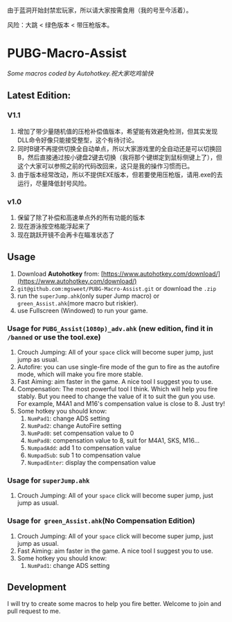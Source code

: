 由于蓝洞开始封禁宏玩家，所以请大家按需食用（我的号至今活着）。

风险：大跳 < 绿色版本 < 带压枪版本。

# PUBG-Macro-Assist
*Some macros coded by Autohotkey.祝大家吃鸡愉快*

## Latest Edition:
### V1.1
1. 增加了带少量随机值的压枪补偿值版本，希望能有效避免检测，但其实发现DLL命令好像只能接受整型，这个有待讨论。
2. 同时B键不再提供切换全自动单点，所以大家游戏里的全自动还是可以切换回B，然后直接通过按小键盘2键去切换（我将那个键绑定到鼠标侧键上了），但这个大家可以参照之前的代码改回来，这只是我的操作习惯而已。
3. 由于版本经常改动，所以不提供EXE版本，但若要使用压枪版，请用.exe的去运行，尽量降低封号风险。

### v1.0
1. 保留了除了补偿和高速单点外的所有功能的版本
2. 现在游泳按空格能浮起来了
3. 现在跳跃开镜不会再卡在瞄准状态了

## Usage
1. Download **Autohotkey** from: [https://www.autohotkey.com/download/](https://www.autohotkey.com/download/)
2. `git@github.com:mgsweet/PUBG-Macro-Assist.git` or download the `.zip`
3. run the `superJump.ahk`(only super Jump macro) or `green_Assist.ahk`(more macro but  riskier).
4. use Fullscreen (Windowed) to run your game.

### Usage for  `PUBG_Assist(1080p)_adv.ahk` (new edition, find it in `/banned` or use the tool.exe)
1. Crouch Jumping: All of your `space` click will become super jump, just jump as usual.
2. Autofire: you can use single-fire mode of the gun to fire as the autofire mode, which will make you fire more stable. 
3. Fast Aiming: aim faster in the game. A nice tool I suggest you to use. 
4. Compensation: The most powerful tool I think. Which will help you fire stably. But you need to change the value of it to suit the gun you use. For example, M4A1 and M16's  compensation value is close to 8. Just try!
5. Some hotkey you should know:
	1. `NumPad1`: change ADS setting
	2. `NumPad2`: change AutoFire setting
	3. `NumPad0`: set compensation value to 0
	4. `NumPad8`: compensation value to 8, suit for M4A1, SKS, M16...
	5. `NumpadAdd`: add 1 to  compensation value
	6. `NumpadSub`: sub 1 to  compensation value
	7. `NumpadEnter`: display the compensation value

### Usage for  `superJump.ahk`
1. Crouch Jumping: All of your `space` click will become super jump, just jump as usual.

### Usage for  `green_Assist.ahk`(No Compensation Edition)
1. Crouch Jumping: All of your `space` click will become super jump, just jump as usual.
2. Fast Aiming: aim faster in the game. A nice tool I suggest you to use. 
3. Some hotkey you should know:
	1. `NumPad1`: change ADS setting

## Development
I will try to create some macros to help you fire better.
Welcome to join and pull request to me.
